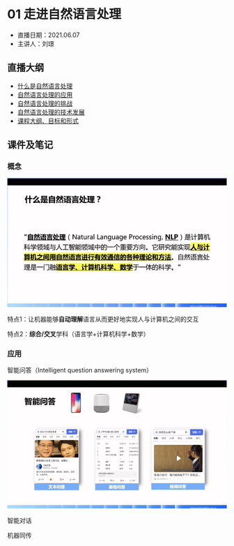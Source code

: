 # 01 走进自然语言处理

- 直播日期：2021.06.07
- 主讲人：刘璟

## 直播大纲
- [什么是自然语言处理](#1)
- [自然语言处理的应用](#2)
- [自然语言处理的挑战](#3)
- [自然语言处理的技术发展](#4)
- [课程大纲、目标和形式](#5)

## 课件及笔记
<h3 id="1">概念</h3>

![NLP_Definition](../image/1_nlp_definition.png)

特点1：让机器能够**自动理解**语言从而更好地实现人与计算机之间的交互

特点2：**综合/交叉**学科（语言学+计算机科学+数学）

<h3 id="2">应用</h3>

智能问答（Intelligent question answering system）

![Intelligent_QA.png](../image/1_nlp_application_IntelligentQA.png)

智能对话

机器同传
